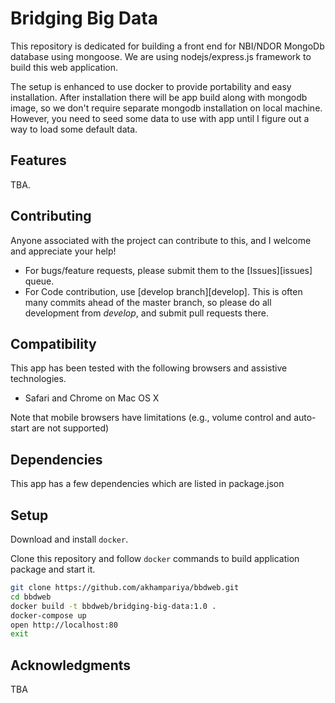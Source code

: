 Bridging Big Data
=================

This repository is dedicated for building a front end for NBI/NDOR MongoDb database using mongoose. We are using nodejs/express.js framework to build this web application.

The setup is enhanced to use docker to provide portability and easy installation. After installation there will be app build along with mongodb image, so we don't require separate mongodb installation on local machine. However, you need to seed some data to use with app until I figure out a way to load some default data.



Features
--------

TBA.
    
Contributing
-------------

Anyone associated with the project can contribute to this, and I welcome and appreciate your help!

- For bugs/feature requests, please submit them to the [Issues][issues] queue. 
- For Code contribution, use [develop branch][develop]. This is often many commits ahead of the master branch, so please do all development from *develop*, and submit pull requests there.

Compatibility
-------------

This app has been tested with the following browsers and assistive technologies.

-   Safari and Chrome on Mac OS X


Note that mobile browsers have limitations (e.g., volume control and auto-start are not supported) 

Dependencies
------------

This app has a few dependencies which are listed in package.json 

Setup 
-----
Download and install `docker`. 

Clone this repository and follow `docker` commands to build application package and start it.

```bash
git clone https://github.com/akhampariya/bbdweb.git
cd bbdweb
docker build -t bbdweb/bridging-big-data:1.0 .
docker-compose up
open http://localhost:80
exit
```
Acknowledgments 
---------------
TBA